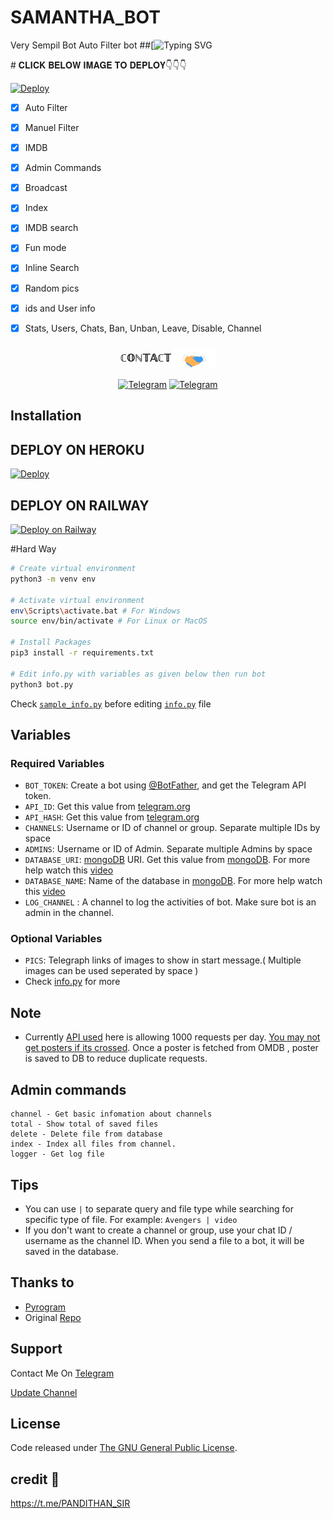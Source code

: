 # SAMANTHA_BOT
Very Sempil Bot Auto Filter bot
##[![Typing SVG](https://readme-typing-svg.herokuapp.com/?lines=welcome+To+𝑺𝑨𝑴𝑨𝑵𝑻𝑯𝑨-𝑭𝑰𝑳𝑻𝑬𝑹-𝑩𝑶𝑻!;created+by+𝑻𝑬𝑨𝑴+𝑺𝑨𝑴𝑨𝑵𝑻𝑯𝑨+𝑩𝑶𝑻!;A+simple+autofilter+Bot!;Auto+filter+with+double+button!;start+message+with+pic!;and+all+futures!)
</p>
# 𝐂𝐋𝐈𝐂𝐊 𝐁𝐄𝐋𝐎𝐖 𝐈𝐌𝐀𝐆𝐄 𝐓𝐎 𝐃𝐄𝐏𝐋𝐎𝐘👇👇👇


[![Deploy](https://telegra.ph/file/e7c5e5cba1db946d460bf.jpg)](https://heroku.com/deploy?template=https://github.com/Lallu-lallus/anna-ben-repo)

- [x] Auto Filter
- [x] Manuel Filter
- [x] IMDB
- [x] Admin Commands
- [x] Broadcast
- [x] Index
- [x] IMDB search
- [x] Fun mode
- [x] Inline Search
- [x] Random pics
- [x] ids and User info 
- [x] Stats, Users, Chats, Ban, Unban, Leave, Disable, Channel



<h3 align="center">ℂ𝕆ℕ𝕋𝔸ℂ𝕋<img align="center" src="https://github.com/PANDITHAN/PANDITHAN/blob/main/assets/Handshake.gif" height="33px" /></h3>
<p align="center">
<a href="https://t.me/DARKWEBLOAD"><img alt="Telegram" src="https://img.shields.io/badge/𝙳𝙴𝚅 1-2CA5E0?style=for-the-badge&logo=telegram&logoColor=white"/></a>
<a href="https://t.me/MagnusTG"><img alt="Telegram" src="https://img.shields.io/badge/𝙳𝙴𝚅 2-2CA5E0?style=for-the-badge&logo=telegram&logoColor=white"/></a>
</p>



## Installation

















## DEPLOY ON HEROKU
[![Deploy](https://www.herokucdn.com/deploy/button.svg)](https://heroku.com/deploy?template=https://github.com/Lallu-lallus/anna-ben-repo)

## DEPLOY ON RAILWAY
[![Deploy on Railway](https://railway.app/button.svg)](https://railway.app/new/template?template=https%3A%2F%2Fgithub.com%2Frailwayapp%2Fexamples%2Ftree%2Fmaster%2Fexamples%2Fflask&envs=ADMINS%2CAPI_HASH%2CAPI_ID%2CAUTH_CHANNEL%2CAUTH_USERS%2CBOT_TOKEN%2CCACHE_TIME%2CCHANNELS%2CCOLLECTION_NAME%2CCUSTOM_FILE_CAPTION%2CDATABASE_NAME%2CDATABASE_URI%2CLOG_CHANNEL%2CPICS%2CSUPPORT_CHAT%2CUSE_CAPTION_FILTER&optionalEnvs=AUTH_CHANNEL%2CAUTH_USERS&ADMINSDesc=Username+or+ID+of+Admin.+Separate+multiple+Admins+by+space.&API_HASHDesc=Get+this+value+from+https%3A%2F%2Fmy.telegram.org&API_IDDesc=Get+this+value+from+https%3A%2F%2Fmy.telegram.org&AUTH_CHANNELDesc=ID+of+channel.Make+sure+bot+is+admin+in+this+channel.+Without+subscribing+this+channel+users+cannot+use+bot.&AUTH_USERSDesc=Username+or+ID+of+users+to+give+access+of+inline+search.+Separate+multiple+users+by+space.+Leave+it+empty+if+you+don%27t+want+to+restrict+bot+usage.&BOT_TOKENDesc=Your+bot+token&CACHE_TIMEDesc=The+maximum+amount+of+time+in+seconds+that+the+result+of+the+inline+query+may+be+cached+on+the+server&CHANNELSDesc=Username+or+ID+of+channel+or+group.+Separate+multiple+IDs+by+space&COLLECTION_NAMEDesc=Name+of+the+collections.+Defaults+to+Telegram_files.+If+you+are+using+the+same+database%2C+then+use+different+collection+name+for+each+bot&CUSTOM_FILE_CAPTIONDesc=A+custom+file+caption+for+your+files.+formatable+with+%2C+file_name%2C+file_caption%2C+file_size%2C+Read+Readme.md+for+better+understanding.&DATABASE_NAMEDesc=Name+of+the+database+in+mongoDB.+For+more+help+watch+this+video+-+https%3A%2F%2Fyoutu.be%2FdsuTn4qV2GA&DATABASE_URIDesc=mongoDB+URI.+Get+this+value+from+https%3A%2F%2Fwww.mongodb.com.+For+more+help+watch+this+video+-+https%3A%2F%2Fyoutu.be%2FdsuTn4qV2GA&LOG_CHANNELDesc=Bot+Logs%2CGive+a+channel+id+with+-100xxxxxxx&PICSDesc=Add+some+telegraph+link+of+pictures&SUPPORT_CHATDesc=Username+of+a+Support+Group+%2F+ADMIN.+%28+Should+be+username+without+%40+and+not+ID%29&USE_CAPTION_FILTERDesc=Whether+bot+should+use+captions+to+improve+search+results.+%28True+False%29&CACHE_TIMEDefault=300&COLLECTION_NAMEDefault=Telegram_files&USE_CAPTION_FILTERDefault=False&referralCode=Alif)

#Hard Way

```bash
# Create virtual environment
python3 -m venv env

# Activate virtual environment
env\Scripts\activate.bat # For Windows
source env/bin/activate # For Linux or MacOS

# Install Packages
pip3 install -r requirements.txt

# Edit info.py with variables as given below then run bot
python3 bot.py
```
Check [`sample_info.py`](sample_info.py) before editing [`info.py`](info.py) file

## Variables

### Required Variables
* `BOT_TOKEN`: Create a bot using [@BotFather](https://telegram.dog/BotFather), and get the Telegram API token.
* `API_ID`: Get this value from [telegram.org](https://my.telegram.org/apps)
* `API_HASH`: Get this value from [telegram.org](https://my.telegram.org/apps)
* `CHANNELS`: Username or ID of channel or group. Separate multiple IDs by space
* `ADMINS`: Username or ID of Admin. Separate multiple Admins by space
* `DATABASE_URI`: [mongoDB](https://www.mongodb.com) URI. Get this value from [mongoDB](https://www.mongodb.com). For more help watch this [video](https://youtu.be/1G1XwEOnxxo)
* `DATABASE_NAME`: Name of the database in [mongoDB](https://www.mongodb.com). For more help watch this [video](https://youtu.be/1G1XwEOnxxo)
* `LOG_CHANNEL` : A channel to log the activities of bot. Make sure bot is an admin in the channel.
### Optional Variables
* `PICS`: Telegraph links of images to show in start message.( Multiple images can be used seperated by space )
* Check [info.py](https://github.com/EvamariaTG/evamaria/blob/master/info.py) for more

## Note
* Currently [API used](http://www.omdbapi.com) here is allowing 1000 requests per day. [You may not get posters if its crossed](https://t.me/ThankTelegram/910168). 
Once a poster is fetched from OMDB , poster is saved to DB to reduce duplicate requests.

## Admin commands
```
channel - Get basic infomation about channels
total - Show total of saved files
delete - Delete file from database
index - Index all files from channel.
logger - Get log file
```

## Tips
* You can use `|` to separate query and file type while searching for specific type of file. For example: `Avengers | video`
* If you don't want to create a channel or group, use your chat ID / username as the channel ID. When you send a file to a bot, it will be saved in the database.



## Thanks to 
* [Pyrogram](https://github.com/pyrogram/pyrogram)
* Original [Repo](https://github.com/Lallu-lallus/ALPHA_IMDB_BOT)


## Support
Contact Me On [Telegram](https://t.me/Pro_editor_tg)

[Update Channel](https://t.me/Team_annaben)

## License
Code released under [The GNU General Public License](LICENSE).
## credit 🤠
https://t.me/PANDITHAN_SIR
